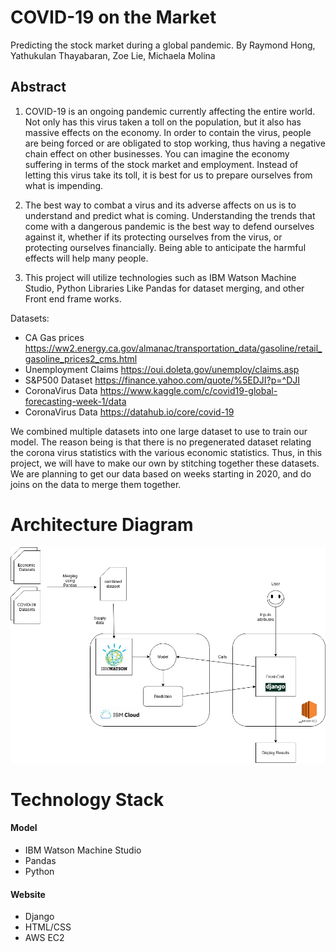 # COVID-19 on the Market
Predicting the stock market during a global pandemic. By Raymond Hong, Yathukulan Thayabaran, Zoe Lie, Michaela Molina

## Abstract
1. COVID-19 is an ongoing pandemic currently affecting the entire world. Not only has this virus taken a toll on the population, but it also has massive effects on the economy. In order to contain the virus, people are being forced or are obligated to stop working, thus having a negative chain effect on other businesses. You can imagine the economy suffering in terms of the stock market and employment. Instead of letting this virus take its toll, it is best for us to prepare ourselves from what is impending. 

2. The best way to combat a virus and its adverse affects on us is to understand and predict what is coming. Understanding the trends that come with a dangerous pandemic is the best way to defend ourselves against it, whether if its protecting ourselves from the virus, or protecting ourselves financially. Being able to anticipate the harmful effects will help many people. 

3. This project will utilize technologies such as IBM Watson Machine Studio, Python Libraries Like Pandas for dataset merging, and other Front end frame works. 

Datasets: 

- CA Gas prices https://ww2.energy.ca.gov/almanac/transportation_data/gasoline/retail_gasoline_prices2_cms.html
- Unemployment Claims https://oui.doleta.gov/unemploy/claims.asp
- S&P500 Dataset https://finance.yahoo.com/quote/%5EDJI?p=^DJI
- CoronaVirus Data https://www.kaggle.com/c/covid19-global-forecasting-week-1/data
- CoronaVirus Data https://datahub.io/core/covid-19 

We combined multiple datasets into one large dataset to use to train our model. The reason being is that there is no pregenerated dataset relating the corona virus statistics with the various economic statistics. Thus, in this project, we will have to make our own by stitching together these datasets. We are planning to get our data based on weeks starting in 2020, and do joins on the data to merge them together. 


# Architecture Diagram

![Architecture](CMPE272_Architecture_3.png)

# Technology Stack
#### Model
- IBM Watson Machine Studio
- Pandas
- Python
#### Website
- Django
- HTML/CSS
- AWS EC2
